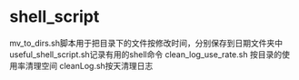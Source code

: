 # shell_script
mv_to_dirs.sh脚本用于把目录下的文件按修改时间，分别保存到日期文件夹中
useful_shell_script.sh记录有用的shell命令
clean_log_use_rate.sh 按目录的使用率清理空间
cleanLog.sh按天清理日志
